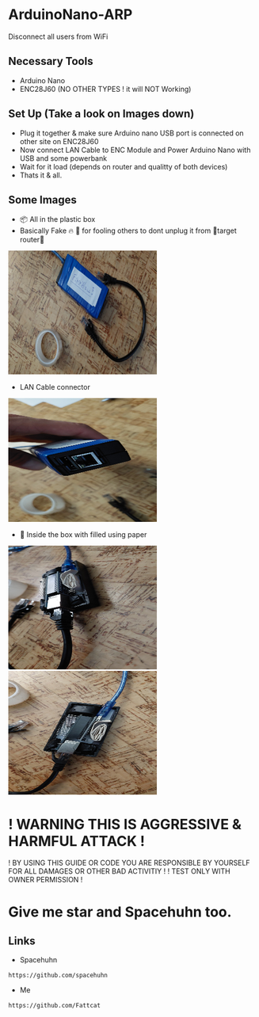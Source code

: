 # ArduinoNano-ARP
Disconnect all users from WiFi

## Necessary Tools
- Arduino Nano
- ENC28J60 (NO OTHER TYPES ! it will NOT Working)
## Set Up (Take a look on Images down)
- Plug it together & make sure Arduino nano USB port is connected on other site on ENC28J60
- Now connect LAN Cable to ENC Module and Power Arduino Nano with USB and some powerbank
- Wait for it load (depends on router and qualitty of both devices)
- Thats it & all.

## Some Images
- 📦 All in the plastic box 
- Basically Fake 🔥 🧱 for fooling others to dont unplug it from 📌target router📌
<img src="ArduinoNano-Img01.jpg" alt="Image01" width="300" height="250">

- LAN Cable connector 
<img src="ArduinoNano-Img02.jpg" alt="Image02" width="300" height="250">

- 📝 Inside the box with filled using paper
<img src="ArduinoNano-Img03.jpg" alt="Image04" width="300" height="250">

<img src="ArduinoNano-Img04.jpg" alt="Image01" width="300" height="250">

# ! WARNING THIS IS AGGRESSIVE & HARMFUL ATTACK !
! BY USING THIS GUIDE OR CODE YOU ARE RESPONSIBLE BY YOURSELF FOR ALL DAMAGES OR OTHER BAD ACTIVITIY !
! TEST ONLY WITH OWNER PERMISSION !

# Give me star and Spacehuhn too.

## Links
- Spacehuhn
```
https://github.com/spacehuhn
```
- Me
```
https://github.com/Fattcat
```
